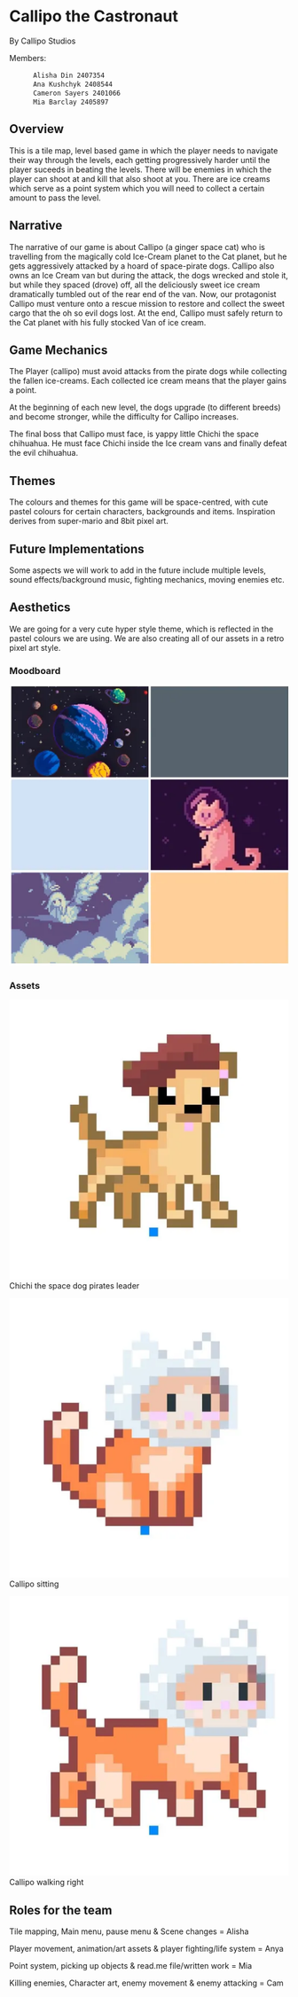 # Callipo the Castronaut 


 By Callipo Studios
 
 Members: 

          
          Alisha Din 2407354 
          Ana Kushchyk 2408544
          Cameron Sayers 2401066
          Mia Barclay 2405897

## Overview
This is a tile map, level based game in which the player needs to navigate their way through the levels, each getting progressively harder until the player suceeds in beating the levels. There will be enemies in which the player can shoot at and kill that also shoot at you. There are ice creams which serve as a point system which you will need to collect a certain amount to pass the level. 


## Narrative 

 The narrative of our game is about Callipo (a ginger space cat) who is travelling from the magically cold Ice-Cream planet to the Cat planet, but he gets aggressively attacked by a hoard of space-pirate dogs. Callipo also owns an Ice Cream van but during the attack, the dogs wrecked and stole it, but while they spaced (drove) off, all the deliciously sweet ice cream dramatically tumbled out of the rear end of the van. Now, our protagonist Callipo must venture onto a rescue mission to restore and collect the sweet cargo that the oh so evil dogs lost. At the end, Callipo must safely return to the Cat planet with his fully stocked Van of ice cream. 


## Game Mechanics 

The Player (callipo) must avoid attacks from the pirate dogs while collecting the fallen ice-creams. Each collected ice cream means that the player gains a point.  

At the beginning of each new level, the dogs upgrade (to different breeds) and become stronger, while the difficulty for Callipo increases.  

The final boss that Callipo must face, is yappy little Chichi the space chihuahua. He must face Chichi inside the Ice cream vans and finally defeat the evil chihuahua.  

 

## Themes 


The colours and themes for this game will be space-centred, with cute pastel colours for certain characters, backgrounds and items. Inspiration derives from super-mario and 8bit pixel art.   


## Future Implementations
Some aspects we will work to add in the future include multiple levels, sound effects/background music, fighting mechanics, moving enemies etc. 
 
## Aesthetics

We are going for a very cute hyper style theme, which is reflected in the pastel colours we are using. We are also creating all of our assets in a retro pixel art style. 

### Moodboard
![](images/moodboard.webp) 

### Assets
![](images/chichi.webp) 
Chichi the space dog pirates leader

![](images/calliposit.webp) 
Callipo sitting

![](images/calliporight.webp) 
Callipo walking right

## Roles for the team 

Tile mapping, Main menu, pause menu & Scene changes = Alisha 

Player movement, animation/art assets & player fighting/life system = Anya 

Point system, picking up objects & read.me file/written work = Mia 

Killing enemies, Character art, enemy movement & enemy attacking = Cam 

